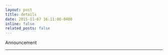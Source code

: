 ```yaml
---
layout: post
title: details
date: 2015-11-07 16:11:00-0400
inline: false
related_posts: false
---
```

Announcement

***
